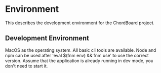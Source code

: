 # Environment

This describes the development environment for the ChordBoard project.

## Development Environment

MacOS as the operating system. All basic cli tools are available.
Node and npm can be used after 'eval $(fnm env) && fnm use' to use the correct version.
Assume that the application is already running in dev mode, you don't need to start it.
